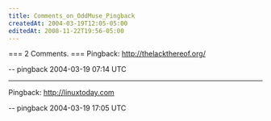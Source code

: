 ```yaml
---
title: Comments_on_OddMuse_Pingback
createdAt: 2004-03-19T12:05-05:00
editedAt: 2008-11-22T19:56-05:00
---
```


=== 2 Comments. ===
Pingback: http://thelackthereof.org/

-- pingback 2004-03-19 07:14 UTC

----
Pingback: http://linuxtoday.com

-- pingback 2004-03-19 17:05 UTC


